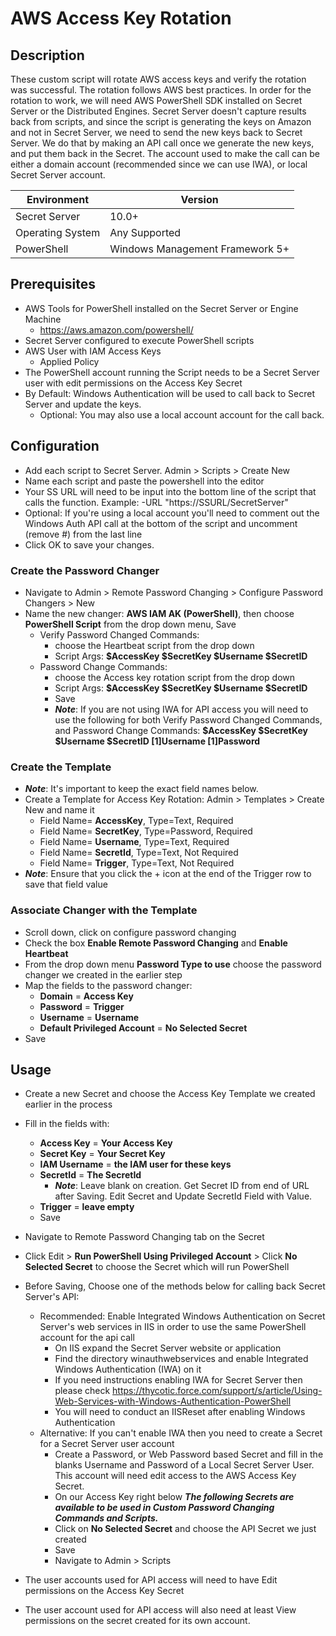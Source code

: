 # AWS Access Key Rotation

## Description

These custom script will rotate AWS access keys and verify the rotation was successful. The rotation follows AWS best practices.
In order for the rotation to work, we will need AWS PowerShell SDK installed on Secret Server or the Distributed Engines. Secret Server doesn't capture results back from scripts, and since the script is generating the keys on Amazon and not in Secret Server, we need to send the new keys back to Secret Server. We do that by making an API call once we generate the new keys, and put them back in the Secret. The account used to make the call can be either a domain account (recommended since we can use IWA), or local Secret Server account.

| Environment | Version |
| ------ | ------ |
| Secret Server | 10.0+ |
| Operating System | Any Supported |
| PowerShell | Windows Management Framework 5+ |

## Prerequisites
* AWS Tools for PowerShell installed on the Secret Server or Engine Machine
  * https://aws.amazon.com/powershell/
* Secret Server configured to execute PowerShell scripts
* AWS User with IAM Access Keys
  * Applied Policy 
* The PowerShell account running the Script needs to be a Secret Server user with edit permissions on the Access Key Secret
* By Default: Windows Authentication will be used to call back to Secret Server and update the keys.
  * Optional: You may also use a local account account for the call back.

## Configuration
* Add each script to Secret Server. Admin > Scripts > Create New
* Name each script and paste the powershell into the editor
* Your SS URL will need to be input into the bottom line of the script that calls the function. Example: -URL "https://SSURL/SecretServer"
* Optional: If you're using a local account you'll need to comment out the Windows Auth API call at the bottom of the script and uncomment (remove #) from the last line
* Click OK to save your changes.

### Create the Password Changer
* Navigate to Admin > Remote Password Changing > Configure Password Changers > New
* Name the new changer: **AWS IAM AK (PowerShell)**, then choose **PowerShell Script** from the drop down menu, Save
  * Verify Password Changed Commands:
    * choose the Heartbeat script from the drop down
    * Script Args: **$AccessKey $SecretKey $Username $SecretID**
  * Password Change Commands:
    * choose the Access key rotation script from the drop down
    * Script Args: **$AccessKey $SecretKey $Username $SecretID**
    * Save
    * ***Note***: If you are not using IWA for API access you will need to use the following for both Verify Password Changed Commands, and Password Change Commands: **$AccessKey $SecretKey $Username $SecretID $[1]$Username $[1]$Password**  

### Create the Template
* ***Note***: It's important to keep the exact field names below.
* Create a Template for Access Key Rotation: Admin > Templates > Create New and name it
  * Field Name= **AccessKey**, Type=Text, Required
  * Field Name= **SecretKey**, Type=Password, Required
  * Field Name= **Username**, Type=Text, Required
  * Field Name= **SecretId**, Type=Text, Not Required
  * Field Name= **Trigger**, Type=Text, Not Required
* ***Note***: Ensure that you click the + icon at the end of the Trigger row to save that field value

### Associate Changer with the Template
* Scroll down, click on configure password changing
* Check the box **Enable Remote Password Changing** and **Enable Heartbeat**
* From the drop down menu **Password Type to use** choose the password changer we created in the earlier step
* Map the fields to the password changer:
  * **Domain** = **Access Key**
  * **Password** = **Trigger**
  * **Username** = **Username**
  * **Default Privileged Account** = **No Selected Secret**
* Save

## Usage
* Create a new Secret and choose the Access Key Template we created earlier in the process
* Fill in the fields with:
  * **Access Key** = **Your Access Key**
  * **Secret Key** = **Your Secret Key**
  * **IAM Username** = **the IAM user for these keys**
  * **SecretId** = **The SecretId**
    * ***Note***: Leave blank on creation. Get Secret ID from end of URL after Saving. Edit Secret and Update SecretId Field with Value.
  * **Trigger** = **leave empty**
  * Save
* Navigate to Remote Password Changing tab on the Secret
* Click Edit > **Run PowerShell Using Privileged Account** > Click **No Selected Secret** to choose the Secret which will run PowerShell
* Before Saving, Choose one of the methods below for calling back Secret Server's API:
  * Recommended: Enable Integrated Windows Authentication on Secret Server's web services in IIS in order to use the same PowerShell account for the api call
    * On IIS expand the Secret Server website or application
    * Find the directory winauthwebservices and enable Integrated Windows Authentication (IWA) on it
    * If you need instructions enabling IWA for Secret Server then please check <https://thycotic.force.com/support/s/article/Using-Web-Services-with-Windows-Authentication-PowerShell>
    * You will need to conduct an IISReset after enabling Windows Authentication
  * Alternative: If you can't enable IWA then you need to create a Secret for a Secret Server user account
    * Create a Password, or Web Password based Secret and fill in the blanks Username and Password of a Local Secret Server User. This account will need edit access to the AWS Access Key Secret.
    * On our Access Key right below ***The following Secrets are available to be used in Custom Password Changing Commands and Scripts.***
    * Click on **No Selected Secret**  and choose the API Secret we just created
    * Save
    * Navigate to Admin > Scripts

* The user accounts used for API access will need to have Edit permissions on the Access Key Secret
* The user account used for API access will also need at least View permissions on the secret created for its own account.
